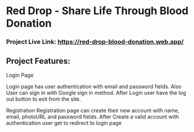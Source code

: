 # Red Drop - Share Life Through Blood Donation

### Project Live Link: https://red-drop-blood-donation.web.app/




## Project Features:

Login Page

Login page has user authentication with email and password fields. Also User can sign in with Google sign in method. After Login user have the log out button to exit from the site.



Registration
Registration page can create their new account with name, email, photoURL and password fields. After Create a valid account with authentication user get to redirect to login page